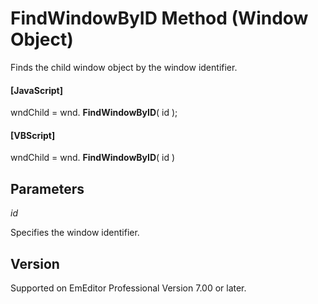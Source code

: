 # FindWindowByID Method (Window Object)

Finds the child window object by the window identifier.

#### \[JavaScript\]

wndChild = wnd. **FindWindowByID**( id );

#### \[VBScript\]

wndChild = wnd. **FindWindowByID**( id )

## Parameters

_id_

Specifies the window identifier.

## Version

Supported on EmEditor Professional Version 7.00 or later.
